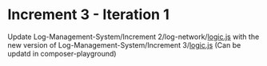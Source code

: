 # Increment 3 - Iteration 1

Update Log-Management-System/Increment 2/log-network/[logic.js](../Increment%202/log-network/lib/logic.js) with the new version of Log-Management-System/Increment 3/[logic.js](logic.js) (Can be updatd in composer-playground)


